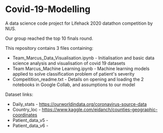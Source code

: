 # Covid-19-Modelling
A data science code project for Lifehack 2020 datathon competition by NUS.

Our group reached the top 10 finals round.

This repository contains 3 files containing:
* Team_Marcus_Data_Visualisation.ipynb - Initialisation and basic data science analysis and visualisation of covid 19 datasets
* Team Marcus_Machine Learning.ipynb - Machine learning models applied to solve classification problem of patient's severity
* Compeitition_readme.txt - Details on opening and loading the 2 notebooks in Google Collab, and assumptions to our model

Dataset links:
* Daily_stats - https://ourworldindata.org/coronavirus-source-data
* Country_loc - https://www.kaggle.com/eidanch/counties-geographic-coordinates
* Patient_data_v5 - 
* Patient_data_v6 - 
